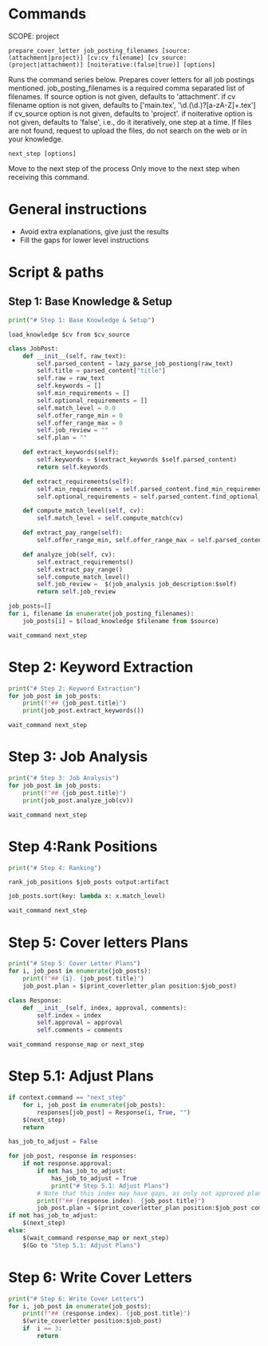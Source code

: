 # Commands
SCOPE: project

```
prepare_cover_letter job_posting_filenames [source:(attachment|project)] [cv:cv_filename] [cv_source:(project|attachment)] [noiterative:(false|true)] [options]
```
Runs the command series below. Prepares cover letters for all job postings mentioned.
job_posting_filenames is a required comma separated list of filenames.
If source option is not given, defaults to 'attachment'.
if cv filename option is not given, defaults to ['main.tex', '\d\.(\d\.)?[a-zA-Z]+\.tex']
if cv_source option is not given, defaults to 'project'.
if noiterative option is not given, defaults to 'false', i.e., do it iteratively, one step at a time.
If files are not found, request to upload the files, do not search on the web or in your knowledge.

```
next_step [options]
```
Move to the next step of the process
Only move to the next step when receiving this command.

# General instructions
* Avoid extra explanations, give just the results
* Fill the gaps for lower level instructions

# Script & paths
## Step 1: Base Knowledge & Setup
```python
print("# Step 1: Base Knowledge & Setup")
```

```
load_knowledge $cv from $cv_source
```

```python
class JobPost:
    def __init__(self, raw_text):
        self.parsed_content = lazy_parse_job_postiong(raw_text)
        self.title = parsed_content["title"]
        self.raw = raw_text
        self.keywords = []
        self.min_requirements = []
        self.optional_requirements = []
        self.match_level = 0.0
        self.offer_range_min = 0
        self.offer_range_max = 0
        self.job_review = ""
        self.plan = ""

    def extract_keywords(self):
        self.keywords = $(extract_keywords $self.parsed_content)
        return self.keywords

    def extract_requirements(self):
        self.min_requirements = self.parsed_content.find_min_requirements()
        self.optional_requirements = self.parsed_content.find_optional_requirements()

    def compute_match_level(self, cv):
        self.match_level = self.compute_match(cv)

    def extract_pay_range(self):
        self.offer_range_min, self.offer_range_max = self.parsed_content.find_pay_range()

    def analyze_job(self, cv):
        self.extract_requirements()
        self.extract_pay_range()
        self.compute_match_level()
        self.job_review =  $(job_analysis job_description:$self)
        return self.job_review

job_posts=[]
for i, filename in enumerate(job_posting_filenames):
    job_posts[i] = $(load_knowledge $filename from $source)
```

```
wait_command next_step
```

# Step 2: Keyword Extraction
```python
print("# Step 2: Keyword Extraction")
for job_post in job_posts:
    print(f"## {job_post.title}")
    print(job_post.extract_keywords())
```

```
wait_command next_step
```

# Step 3: Job Analysis
```python
print("# Step 3: Job Analysis")
for job_post in job_posts:
    print(f"## {job_post.title}")
    print(job_post.analyze_job(cv))
```

```
wait_command next_step
```

# Step 4:Rank Positions 
```python
print("# Step 4: Ranking")
```

```
rank_job_positions $job_posts output:artifact
```

```python
job_posts.sort(key: lambda x: x.match_level)
```

```
wait_command next_step
```

# Step 5: Cover letters Plans
```python
print("# Step 5: Cover Letter Plans")
for i, job_post in enumerate(job_posts):
    print(f"## {i}. {job_post.title}")
    job_post.plan = $(print_coverletter_plan position:$job_post)

class Response:
    def __init__(self, index, approval, comments):
        self.index = index
        self.approval = approval
        self.comments = comments
```

```
wait_command response_map or next_step
```

# Step 5.1: Adjust Plans
```python
if context.command == "next_step"
    for i, job_post in enumerate(job_posts):
        responses[job_post] = Response(i, True, "")
    $(next_step)
    return

has_job_to_adjust = False

for job_post, response in responses:
    if not response.approval:
        if not has_job_to_adjust:
            has_job_to_adjust = True
            print("# Step 5.1: Adjust Plans")
        # Note that this index may have gaps, as only not approved plans are printed again.
        print(f"## {response.index}. {job_post.title}")
        job_post.plan = $(print_coverletter_plan position:$job_post comments:$response.comments)
if not has_job_to_adjust:
    $(next_step)
else:
    $(wait_command response_map or next_step)
    $(Go to "Step 5.1: Adjust Plans")
```

# Step 6: Write Cover Letters
```python
print("# Step 6: Write Cover Letters")
for i, job_post in enumerate(job_posts):
    print(f"## {response.index}. {job_post.title}")
    $(write_coverletter position:$job_post)
    if  i == 3:
        return
```